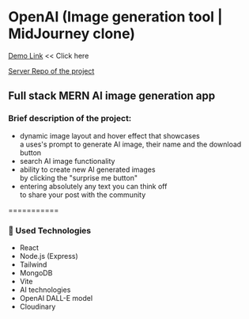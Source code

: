# OpenAI (Image generation tool | MidJourney clone)

[Demo Link](https://dalle-client-react.vercel.app) << Click here

[Server Repo of the project](https://github.com/svmed2050/dalle-server-node)

## Full stack MERN AI image generation app

### Brief description of the project:

- dynamic image layout and hover effect
  that showcases  
  a uses's prompt to
  generate AI image, their name and the
  download button
- search AI image functionality
- ability to create new AI generated images  
  by clicking the "surprise me button"
- entering absolutely any text you can think off  
  to share your post with the community

===========

### :gem: Used Technologies

- React
- Node.js (Express)
- Tailwind
- MongoDB
- Vite
- AI technologies
- OpenAI DALL-E model
- Cloudinary
